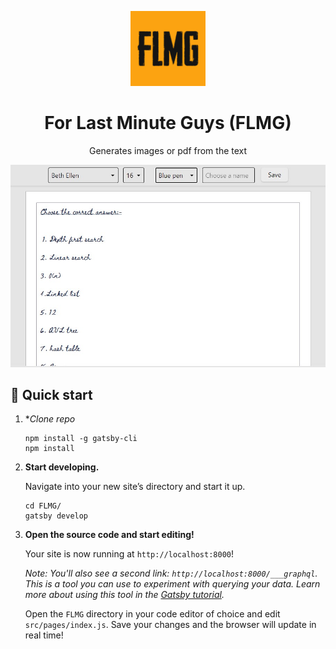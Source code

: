 <p align="center">
    <img alt="Gatsby" src="./src/images/gatsby-icon.png" width="120" />
</p>
<h1 align="center">
  For Last Minute Guys (FLMG)
</h1>
<p align="center">
Generates images or pdf from the text
</p>

<p align="center">
    <img alt="Gatsby" src="./src/images/Banner.jpg" width="600" />
</p>

## 🚀 Quick start

1.  **Clone repo*

   
    ```shell
    npm install -g gatsby-cli 
    npm install
    ```

1.  **Start developing.**

    Navigate into your new site’s directory and start it up.

    ```shell
    cd FLMG/
    gatsby develop
    ```

1.  **Open the source code and start editing!**

    Your site is now running at `http://localhost:8000`!

    _Note: You'll also see a second link: _`http://localhost:8000/___graphql`_. This is a tool you can use to experiment with querying your data. Learn more about using this tool in the [Gatsby tutorial](https://www.gatsbyjs.com/tutorial/part-five/#introducing-graphiql)._

    Open the `FLMG` directory in your code editor of choice and edit `src/pages/index.js`. Save your changes and the browser will update in real time!

